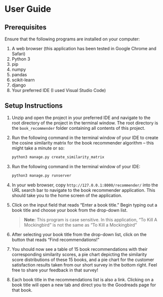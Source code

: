 # User Guide

## Prerequisites

Ensure that the following programs are installed on your computer:

1. A web browser (this application has been tested in Google Chrome and Safari)
2. Python 3
3. pip
4. numpy
5. pandas
6. scikit-learn
7. django
8. Your preferred IDE (I used Visual Studio Code)

## Setup Instructions

1. Unzip and open the project in your preferred IDE and navigate to the root directory of the project in the terminal window. The root directory is the `book_recommender` folder containing all contents of this project.

2. Run the following command in the terminal window of your IDE to create the cosine similarity matrix for the book recommender algorithm – this might take a minute or so:
    ```bash
    python3 manage.py create_similarity_matrix
    ```

3. Run the following command in the terminal window of your IDE:
    ```bash
    python3 manage.py runserver
    ```

4. In your web browser, copy `http://127.0.0.1:8000/recommender/` into the URL search bar to navigate to the book recommender application. This should take you to the home screen of the application.

5. Click on the input field that reads “Enter a book title.” Begin typing out a book title and choose your book from the drop-down list.
    > **Note:** This program is case sensitive. In this application, “To Kill A Mockingbird” is not the same as “To Kill a Mockingbird”

6. After selecting your book title from the drop-down list, click on the button that reads “Find recommendations!”

7. You should now see a table of 15 book recommendations with their corresponding similarity scores, a pie chart depicting the similarity score distributions of these 15 books, and a pie chart for the customer satisfaction results taken from our short survey in the bottom right. Feel free to share your feedback in that survey!

8. Each book title in the recommendations list is also a link. Clicking on a book title will open a new tab and direct you to the Goodreads page for that book.
